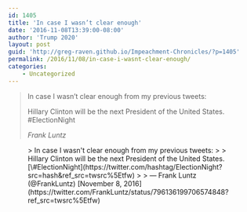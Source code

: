 ```yaml
---
id: 1405
title: 'In case I wasn’t clear enough'
date: '2016-11-08T13:39:00-08:00'
author: 'Trump 2020'
layout: post
guid: 'http://greg-raven.github.io/Impeachment-Chronicles/?p=1405'
permalink: /2016/11/08/in-case-i-wasnt-clear-enough/
categories:
    - Uncategorized
---
```


> In case I wasn’t clear enough from my previous tweets:
> 
> Hillary Clinton will be the next President of the United States. #ElectionNight
> 
> <cite>Frank Luntz</cite>

<figure class="wp-block-embed is-type-rich is-provider-twitter wp-block-embed-twitter"><div class="wp-block-embed__wrapper">> In case I wasn't clear enough from my previous tweets:  
>   
> Hillary Clinton will be the next President of the United States. [\#ElectionNight](https://twitter.com/hashtag/ElectionNight?src=hash&ref_src=twsrc%5Etfw)
> 
> — Frank Luntz (@FrankLuntz) [November 8, 2016](https://twitter.com/FrankLuntz/status/796136199706574848?ref_src=twsrc%5Etfw)

<script async="" charset="utf-8" src="https://platform.twitter.com/widgets.js"></script></div></figure>
